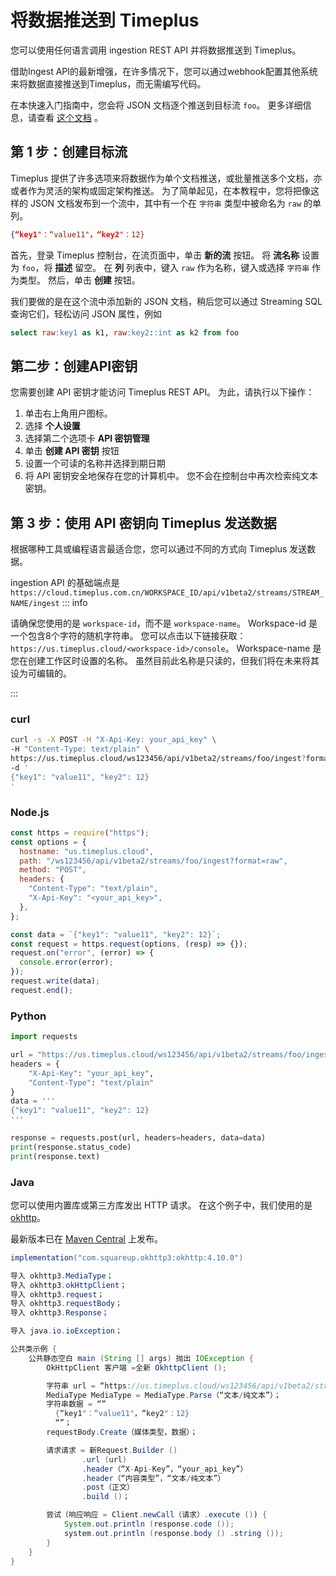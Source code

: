 # 将数据推送到 Timeplus

您可以使用任何语言调用 ingestion REST API 并将数据推送到 Timeplus。

借助Ingest API的最新增强，在许多情况下，您可以通过webhook配置其他系统来将数据直接推送到Timeplus，而无需编写代码。

在本快速入门指南中，您会将 JSON 文档逐个推送到目标流 `foo`。 更多详细信息，请查看 [这个文档](ingest-api) 。

## 第 1 步：创建目标流

Timeplus 提供了许多选项来将数据作为单个文档推送，或批量推送多个文档，亦或者作为灵活的架构或固定架构推送。 为了简单起见，在本教程中，您将把像这样的 JSON 文档发布到一个流中，其中有一个在 `字符串` 类型中被命名为 `raw` 的单列。

```json
{“key1"：“value11"，“key2"：12}
```

首先，登录 Timeplus 控制台，在流页面中，单击 **新的流** 按钮。 将 **流名称** 设置为 `foo`，将 **描述** 留空。 在 **列** 列表中，键入 `raw` 作为名称，键入或选择 `字符串` 作为类型。 然后，单击 **创建** 按钮。

我们要做的是在这个流中添加新的 JSON 文档，稍后您可以通过 Streaming SQL 查询它们，轻松访问 JSON 属性，例如

```sql
select raw:key1 as k1, raw:key2::int as k2 from foo
```

## 第二步：创建API密钥

您需要创建 API 密钥才能访问 Timeplus REST API。 为此，请执行以下操作：

1. 单击右上角用户图标。
2. 选择 **个人设置**
3. 选择第二个选项卡 **API 密钥管理**
4. 单击 **创建 API 密钥** 按钮
5. 设置一个可读的名称并选择到期日期
6. 将 API 密钥安全地保存在您的计算机中。 您不会在控制台中再次检索纯文本密钥。

## 第 3 步：使用 API 密钥向 Timeplus 发送数据

根据哪种工具或编程语言最适合您，您可以通过不同的方式向 Timeplus 发送数据。

ingestion API 的基础端点是 `https://cloud.timeplus.com.cn/WORKSPACE_ID/api/v1beta2/streams/STREAM_NAME/ingest` ::: info

请确保您使用的是 `workspace-id`，而不是 `workspace-name`。 Workspace-id 是一个包含8个字符的随机字符串。 您可以点击以下链接获取：`https://us.timeplus.cloud/<workspace-id>/console`。 Workspace-name 是您在创建工作区时设置的名称。 虽然目前此名称是只读的，但我们将在未来将其设为可编辑的。

:::

### curl

```bash
curl -s -X POST -H "X-Api-Key: your_api_key" \
-H "Content-Type: text/plain" \
https://us.timeplus.cloud/ws123456/api/v1beta2/streams/foo/ingest?format=raw \
-d '
{"key1": "value11", "key2": 12}
'
```

### Node.js

```js
const https = require("https");
const options = {
  hostname: "us.timeplus.cloud",
  path: "/ws123456/api/v1beta2/streams/foo/ingest?format=raw",
  method: "POST",
  headers: {
    "Content-Type": "text/plain",
    "X-Api-Key": "<your_api_key>",
  },
};

const data = `{"key1": "value11", "key2": 12}`;
const request = https.request(options, (resp) => {});
request.on("error", (error) => {
  console.error(error);
});
request.write(data);
request.end();
```

### Python

```python
import requests

url = "https://us.timeplus.cloud/ws123456/api/v1beta2/streams/foo/ingest?format=raw"
headers = {
    "X-Api-Key": "your_api_key",
    "Content-Type": "text/plain"
}
data = '''
{"key1": "value11", "key2": 12}
'''

response = requests.post(url, headers=headers, data=data)
print(response.status_code)
print(response.text)
```

### Java

您可以使用内置库或第三方库发出 HTTP 请求。 在这个例子中，我们使用的是 [okhttp](https://square.github.io/okhttp/)。

最新版本已在 [Maven Central](https://search.maven.org/artifact/com.squareup.okhttp3/okhttp/4.10.0/jar) 上发布。

```groovy
implementation("com.squareup.okhttp3:okhttp:4.10.0")
```

```java
导入 okhttp3.MediaType；
导入 okhttp3.okHttpClient；
导入 okhttp3.request；
导入 okhttp3.requestBody；
导入 okhttp3.Response；

导入 java.io.ioException；

公共类示例 {
    公共静态空白 main (String [] args) 抛出 IOException {
        OkHttpClient 客户端 =全新 OkhttpClient ();

        字符串 url = “https://us.timeplus.cloud/ws123456/api/v1beta2/streams/foo/ingest?format=raw”;
        MediaType MediaType = MediaType.Parse（“文本/纯文本”）；
        字符串数据 = “”
          {“key1"：“value11"，“key2"：12}
          “”；
        requestBody.Create（媒体类型，数据）；

        请求请求 = 新Request.Builder ()
                .url (url)
                .header（“X-Api-Key”，“your_api_key”）
                .header（“内容类型”，“文本/纯文本”）
                .post（正文）
                .build ()；

        尝试（响应响应 = Client.newCall（请求）.execute ()) {
            System.out.println (response.code ());
            system.out.println (response.body () .string ());
        }
    }
}
```
